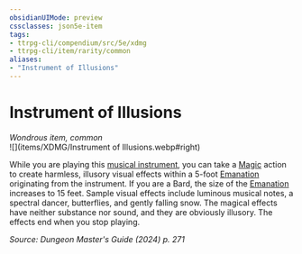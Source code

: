```yaml
---
obsidianUIMode: preview
cssclasses: json5e-item
tags:
- ttrpg-cli/compendium/src/5e/xdmg
- ttrpg-cli/item/rarity/common
aliases: 
- "Instrument of Illusions"
---
```

# Instrument of Illusions
*Wondrous item, common*  
![](items/XDMG/Instrument of Illusions.webp#right)


While you are playing this [musical instrument](/3-Mechanics/CLI/items/musical-instrument-xphb.md), you can take a [Magic](/3-Mechanics/CLI/actions.md#Magic) action to create harmless, illusory visual effects within a 5-foot [Emanation](/3-Mechanics/CLI/variant-rules/emanation-area-of-effect-xphb.md) originating from the instrument. If you are a Bard, the size of the [Emanation](/3-Mechanics/CLI/variant-rules/emanation-area-of-effect-xphb.md) increases to 15 feet. Sample visual effects include luminous musical notes, a spectral dancer, butterflies, and gently falling snow. The magical effects have neither substance nor sound, and they are obviously illusory. The effects end when you stop playing.

*Source: Dungeon Master's Guide (2024) p. 271*